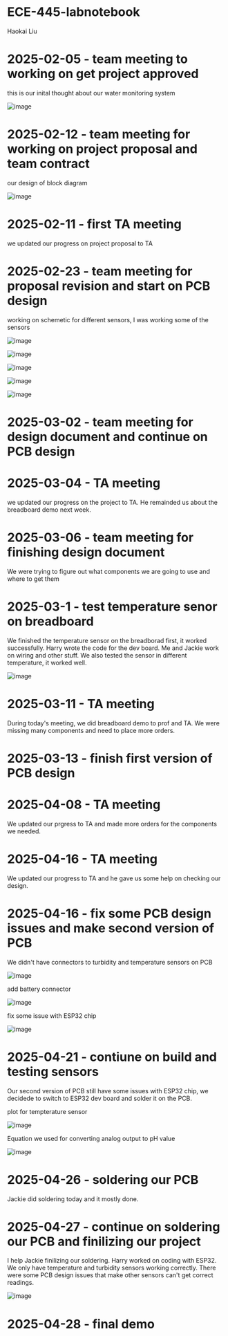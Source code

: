 # ECE-445-labnotebook
Haokai Liu

# 2025-02-05 - team meeting to working on get project approved
this is our inital thought about our water monitoring system

![image](https://github.com/user-attachments/assets/a8e27b36-c21b-4234-ad73-2b08b17fbee0)

# 2025-02-12 - team meeting for working on project proposal and team contract
our design of block diagram

![image](https://github.com/user-attachments/assets/08d622d2-8fe9-49f4-8b9d-4169b803c424)

# 2025-02-11 - first TA meeting
we updated our progress on project proposal to TA

# 2025-02-23 - team meeting for proposal revision and start on PCB design
working on schemetic for different sensors, I was working some of the sensors

![image](https://github.com/user-attachments/assets/a85d9a3b-b312-4b28-ad1d-bd58ecc11d88)

![image](https://github.com/user-attachments/assets/668b23e2-57af-4ea9-9da6-fea22dfad783)

![image](https://github.com/user-attachments/assets/39f6e550-238a-42ad-8e30-7ae9843665d3)

![image](https://github.com/user-attachments/assets/0edc3c8f-d74b-4352-a0d3-3793b8a15816)

![image](https://github.com/user-attachments/assets/7c56405f-d984-48dd-9e5b-3ced0f346143)

# 2025-03-02 - team meeting for design document and continue on PCB design
# 2025-03-04 - TA meeting
we updated our progress on the project to TA. He remainded us about the breadboard demo next week.

# 2025-03-06 - team meeting for finishing design document
We were trying to figure out what components we are going to use and where to get them

# 2025-03-1 - test temperature senor on breadboard

We finished the temperature sensor on the breadborad first, it worked successfully. Harry wrote the code for the dev board. Me and Jackie work on wiring and other stuff. We also tested the sensor in different temperature, it worked well.

![image](https://github.com/user-attachments/assets/afb87c46-0bf8-4424-b1e5-64bb3b9b951f)

# 2025-03-11 - TA meeting
During today's meeting, we did breadboard demo to prof and TA. We were missing many components and need to place more orders.

# 2025-03-13 - finish first version of PCB design
# 2025-04-08 - TA meeting
We updated our prgress to TA and made more orders for the components we needed.

# 2025-04-16 - TA meeting
We updated our progress to TA and he gave us some help on checking our design.

# 2025-04-16 - fix some PCB design issues and make second version of PCB
We didn't have connectors to turbidity and temperature sensors on PCB

![image](https://github.com/user-attachments/assets/c4220ea7-48e2-4a3d-bc34-c945c11c1afb)

add battery connector

![image](https://github.com/user-attachments/assets/a36caceb-927e-41bf-b8b8-8a8d60bd20a6)

fix some issue with ESP32 chip

![image](https://github.com/user-attachments/assets/2fc04a3d-2c4a-4fd5-ac5a-e4c4ef8cb01c)


# 2025-04-21 - contiune on build and testing sensors
Our second version of PCB still have some issues with ESP32 chip, we decidede to switch to ESP32 dev board and solder it on the PCB.

plot for tempterature sensor

![image](https://github.com/user-attachments/assets/4164f4fb-572a-4965-83d7-e04ee8ea56cf)

Equation we used for converting analog output to pH value

![image](https://github.com/user-attachments/assets/24e4a08b-54ee-41c6-920a-7c3db922e1fc)

# 2025-04-26 - soldering our PCB
Jackie did soldering today and it mostly done.

# 2025-04-27 - continue on soldering our PCB and finilizing our project
I help Jackie finilizing our soldering. Harry worked on coding with ESP32. We only have temperature and turbidity sensors working correctly. There were some PCB design issues that make other sensors can't get correct readings.

![image](https://github.com/user-attachments/assets/43e4ef67-32f7-4513-9e42-e9cf256ce706)

# 2025-04-28 - final demo

